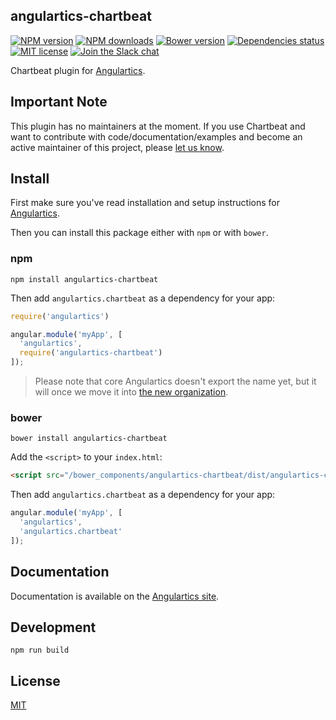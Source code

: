 ## angulartics-chartbeat

[![NPM version][npm-image]][npm-url] [![NPM downloads][npm-downloads-image]][npm-downloads-url] [![Bower version][bower-image]][bower-url] [![Dependencies status][dep-status-image]][dep-status-url] [![MIT license][license-image]][license-url] [![Join the Slack chat][slack-image]][slack-url]

Chartbeat plugin for [Angulartics](http://github.com/luisfarzati/angulartics).

## Important Note
This plugin has no maintainers at the moment. If you use Chartbeat and want to contribute with code/documentation/examples and become an active maintainer of this project, please [let us know](https://github.com/angulartics/angulartics-chartbeat/issues/new?title=I+want+to+join+as+maintainer).

## Install

First make sure you've read installation and setup instructions for [Angulartics](https://github.com/luisfarzati/angulartics#install).

Then you can install this package either with `npm` or with `bower`.

### npm

```shell
npm install angulartics-chartbeat
```

Then add `angulartics.chartbeat` as a dependency for your app:

```javascript
require('angulartics')

angular.module('myApp', [
  'angulartics',
  require('angulartics-chartbeat')
]);
```

> Please note that core Angulartics doesn't export the name yet, but it will once we move it into [the new organization](http://github.com/angulartics).

### bower

```shell
bower install angulartics-chartbeat
```

Add the `<script>` to your `index.html`:

```html
<script src="/bower_components/angulartics-chartbeat/dist/angulartics-chartbeat.min.js"></script>
```

Then add `angulartics.chartbeat` as a dependency for your app:

```javascript
angular.module('myApp', [
  'angulartics',
  'angulartics.chartbeat'
]);
```

## Documentation

Documentation is available on the [Angulartics site](http://luisfarzati.github.io/angulartics).

## Development

```shell
npm run build
```

## License

[MIT](LICENSE)

[npm-image]: https://img.shields.io/npm/v/angulartics-chartbeat.svg
[npm-url]: https://npmjs.org/package/angulartics-chartbeat
[npm-downloads-image]: https://img.shields.io/npm/dm/angulartics-chartbeat.svg
[npm-downloads-url]: https://npmjs.org/package/angulartics-chartbeat
[bower-image]: https://img.shields.io/bower/v/angulartics-chartbeat.svg
[bower-url]: http://bower.io/search/?q=angulartics-chartbeat
[dep-status-image]: https://img.shields.io/david/angulartics/angulartics-chartbeat.svg
[dep-status-url]: https://david-dm.org/angulartics/angulartics-chartbeat
[license-image]: http://img.shields.io/badge/license-MIT-blue.svg
[license-url]: LICENSE
[slack-image]: https://angulartics.herokuapp.com/badge.svg
[slack-url]: https://angulartics.herokuapp.com
